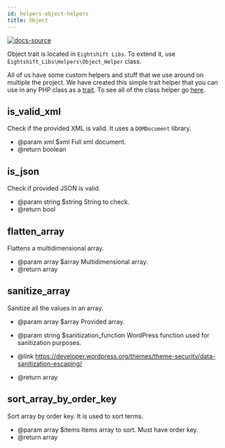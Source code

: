 ```yaml
---
id: helpers-object-helpers
title: Object
---
```


[![docs-source](https://img.shields.io/badge/source-eigthshift--libs-blue?style=for-the-badge&logo=php&labelColor=2a2a2a)](https://github.com/infinum/eightshift-libs/blob/develop/src/helpers/class-object-helper.php)

Object trait is located in `Eightshift Libs`. To extend it, use `Eightshift_Libs\Helpers\Object_Helper` class.

All of us have some custom helpers and stuff that we use around on multiple the project. We have created this simple trait helper that you can use in any PHP class as a [trait](/eightshift-docs/docs/guides/extending-classes). To see all of the class helper go [here](https://github.com/infinum/eightshift-libs/blob/develop/src/helpers/class-object-helper.php).

## is_valid_xml

Check if the provided XML is valid. It uses a `DOMDocument` library.

* @param xml $xml Full xml document.
* @return boolean

## is_json

Check if provided JSON is valid.

* @param string $string String to check.
* @return bool

## flatten_array

Flattens a multidimensional array.

* @param  array $array Multidimensional array.
* @return array

## sanitize_array

Sanitize all the values in an array.

* @param array  $array                 Provided array.
* @param string $sanitization_function WordPress function used for sanitization purposes.

* @link https://developer.wordpress.org/themes/theme-security/data-sanitization-escaping/

* @return array

## sort_array_by_order_key

Sort array by order key. It is used to sort terms.

* @param array $items Items array to sort. Must have order key.
* @return array
